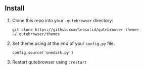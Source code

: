 ## Install

1. Clone this repo into your `.qutebrowser` directory:

   ```
   git clone https://github.com/leosolid/qutebrowser-themes ~/.qutebrowser/themes
   ```
   
2. Set theme using at the _end_ of your `config.py` file.
   
   ```
   config.source('onedark.py')
   ```
3. Restart qutebrowser using `:restart`
